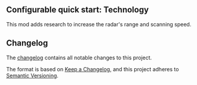 Configurable quick start: Technology
------------------------------------
This mod adds research to increase the radar's range and scanning speed.

Changelog
---------
The [changelog](changelog.txt) contains all notable changes to this project.

The format is based on [Keep a Changelog](https://keepachangelog.com/en/1.0.0/),
and this project adheres to [Semantic Versioning](https://semver.org/spec/v2.0.0.html).
